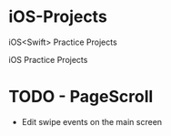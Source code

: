 # iOS-Projects
iOS&lt;Swift> Practice Projects 

iOS Practice Projects

# TODO - PageScroll
<ul>
  <li> Edit swipe events on the main screen</li>
</ul>
